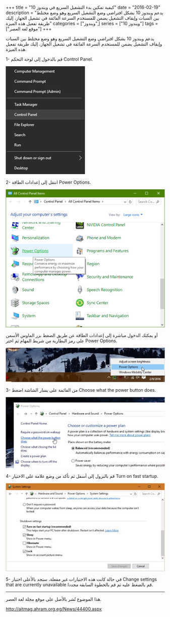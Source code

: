 +++
title = "كيفية تمكين بدء التشغيل السريع في ويندوز 10"
date = "2016-02-19"
description = "يدعم ويندوز 10 بشكل افتراضي وضع التشغيل السريع وهو وضع مختلط بين السبات وإيقاف التشغيل يضمن للمستخدم السرعة الفائقة في تشغيل الجهاز، إليك طريقة تفعيل هذه الميزة"
categories = ["ويندوز",]
series = ["ويندوز 10"]
tags = ["موقع لغة العصر"]
+++

يدعم ويندوز 10 بشكل افتراضي وضع التشغيل السريع وهو وضع مختلط بين السبات وإيقاف التشغيل يضمن للمستخدم السرعة الفائقة في تشغيل الجهاز، إليك طريقة تفعيل هذه الميزة.

1- قم بالدخول إلى لوحة التحكم Control Panel.

![1](images/2016-635914869861124040-112.png)

2- انتقل إلى إعدادات الطاقة Power Options.

![2](images/2016-635914869933976507-397.png)

أو يمكنك الدخول مباشرة إلى إعدادات الطاقة عن طريق الضغط بزر الماوس الأسمن على رمز البطارية من شريط المهام ثم اختر Power Options.

![3](images/2016-635914870077185425-718.jpg)

3- من القائمة على يسار الشاشة اضغط Choose what the power button does.

![4](images/2016-635914870240986475-98.jpg)

4- قم بالنزول إلى أسفل ثم تأكد من وضع علامة على الاختيار Turn on fast startup.

![5](images/2016-635914870450807820-80.jpg)

5- في حالة كانت هذه الاختيارات غير مفعلة، ستجد بالأعلى اختيار Change settings that are currently unavailable قم بالضغط عليه ثم قم بالخطوة السابقة مجددا.

---
هذا الموضوع نٌشر باﻷصل على موقع مجلة لغة العصر.

http://aitmag.ahram.org.eg/News/44400.aspx